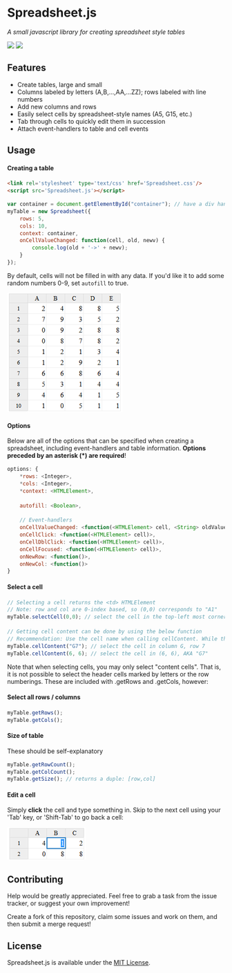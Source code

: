 # Spreadsheet.js
_A small javascript library for creating spreadsheet style tables_

[![](https://img.shields.io/badge/Demo-Live%20Demo-brightgreen.svg?style=flat-square)](https://chiefofgxbxl.github.io/Spreadsheet.js/) [![](https://img.shields.io/badge/license-MIT-blue.svg?style=flat-square)](http://opensource.org/licenses/MIT)

## Features
 * Create tables, large and small
 * Columns labeled by letters (A,B,...,AA,...ZZ); rows labeled with line numbers
 * Add new columns and rows
 * Easily select cells by spreadsheet-style names (A5, G15, etc.)
 * Tab through cells to quickly edit them in succession
 * Attach event-handlers to table and cell events


## Usage
#### Creating a table
```html
<link rel='stylesheet' type='text/css' href='Spreadsheet.css'/>
<script src='Spreadsheet.js'></script>
```
```javascript
var container = document.getElementById("container"); // have a div handy to hold the table
myTable = new Spreadsheet({
    rows: 5,
    cols: 10,
    context: container,
    onCellValueChanged: function(cell, old, newv) {
        console.log(old + '->' + newv);
    }
});
```
By default, cells will not be filled in with any data. If you'd like it to add some random numbers 0-9, set `autofill` to true.

![](https://github.com/ChiefOfGxBxL/Spreadsheet.js/blob/master/screenshots/Spreadsheet_Basic.PNG)

#### Options
Below are all of the options that can be specified when creating a spreadsheet, including event-handlers and table information. **Options preceded by an asterisk (*) are required**!
```javascript
options: {
    *rows: <Integer>,
    *cols: <Integer>,
    *context: <HTMLElement>,
    
    autofill: <Boolean>,
    
    // Event-handlers
    onCellValueChanged: <function(<HTMLElement> cell, <String> oldValue, <String> newValue)>,
    onCellClick: <function(<HTMLElement> cell)>,
    onCellDblClick: <function(<HTMLElement> cell)>,
    onCellFocused: <function(<HTMLElement> cell)>,
    onNewRow: <function()>,
    onNewCol: <function()>
}
```

#### Select a cell
```javascript
// Selecting a cell returns the <td> HTMLElement
// Note: row and col are 0-index based, so (0,0) corresponds to "A1"
myTable.selectCell(0,0); // select the cell in the top-left most corner

// Getting cell content can be done by using the below function
// Recommendation: Use the cell name when calling cellContent. While the 0-index based coordinates may be given, it can be more confusing and may lead to off-by-one errors
myTable.cellContent("G7"); // select the cell in column G, row 7
myTable.cellContent(6, 6); // select the cell in (6, 6), AKA "G7"
```
Note that when selecting cells, you may only select "content cells". That is, it is not possible to select the header cells marked by letters or the row numberings. These are included with .getRows and .getCols, however:

#### Select all rows / columns
```javascript
myTable.getRows();
myTable.getCols();
```

#### Size of table
These should be self-explanatory
```javascript
myTable.getRowCount();
myTable.getColCount();
myTable.getSize(); // returns a duple: [row,col]
```

#### Edit a cell
Simply __click__ the cell and type something in.
Skip to the next cell using your 'Tab' key, or 'Shift-Tab' to go back a cell:

![](https://github.com/ChiefOfGxBxL/Spreadsheet.js/blob/master/screenshots/Spreadsheet_Tab.png)

## Contributing
Help would be greatly appreciated. Feel free to grab a task from the issue tracker, or suggest your own improvement!

Create a fork of this repository, claim some issues and work on them, and then submit a merge request!


## License
Spreadsheet.js is available under the [MIT License](http://opensource.org/licenses/MIT).
